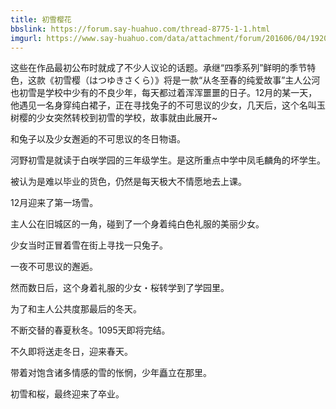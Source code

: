 ```yaml
---
title: 初雪樱花
bbslink: https://forum.say-huahuo.com/thread-8775-1-1.html
imgurl: https://www.say-huahuo.com/data/attachment/forum/201606/04/192009kqgpegc48rzdph7d.png
---
```


这些在作品最初公布时就成了不少人议论的话题。承继“四季系列”鲜明的季节特色，这款《初雪樱（はつゆきさくら）》将是一款“从冬至春的纯爱故事”主人公河也初雪是学校中少有的不良少年，每天都过着浑浑噩噩的日子。12月的某一天，他遇见一名身穿纯白裙子，正在寻找兔子的不可思议的少女，几天后，这个名叫玉树樱的少女突然转校到初雪的学校，故事就由此展开~

和兔子以及少女邂逅的不可思议的冬日物语。

河野初雪是就读于白咲学园的三年级学生。是这所重点中学中凤毛麟角的坏学生。

被认为是难以毕业的货色，仍然是每天极大不情愿地去上课。

12月迎来了第一场雪。

主人公在旧城区的一角，碰到了一个身着纯白色礼服的美丽少女。

少女当时正冒着雪在街上寻找一只兔子。

一夜不可思议的邂逅。

然而数日后，这个身着礼服的少女・桜转学到了学园里。

为了和主人公共度那最后的冬天。

不断交替的春夏秋冬。1095天即将完结。

不久即将送走冬日，迎来春天。

带着对饱含诸多情感的雪的怅惘，少年矗立在那里。

初雪和桜，最终迎来了卒业。<!--more-->
